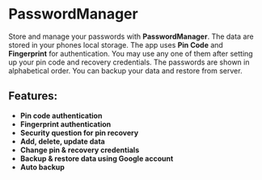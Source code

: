 # PasswordManager
Store and manage your passwords with **PasswordManager**. The data are stored in your phones local storage. The app uses **Pin Code** and **Fingerprint** for authentication. You may use any one of them after setting up your pin code and recovery credentials. The passwords are shown in alphabetical order. You can backup your data and restore from server.

## Features:
* **Pin code authentication**
* **Fingerprint authentication**
* **Security question for pin recovery**
* **Add, delete, update data**
* **Change pin & recovery credentials**
* **Backup & restore data using Google account**
* **Auto backup**
